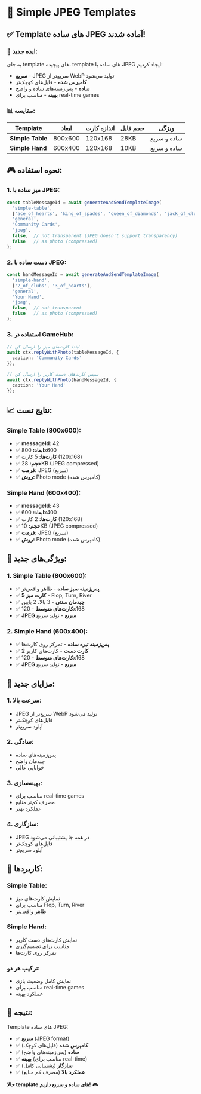 # 🎴 Simple JPEG Templates

## ✅ **Template های ساده JPEG آماده شدند!**

### 🎯 **ایده جدید:**

به جای template های پیچیده، template های ساده با JPEG ایجاد کردیم:
- **سریع** - JPEG سریع‌تر از WebP تولید می‌شود
- **کامپرس شده** - فایل‌های کوچک‌تر
- **ساده** - پس‌زمینه‌های ساده و واضح
- **بهینه** - مناسب برای real-time games

### 📊 **مقایسه:**

| Template | ابعاد | اندازه کارت | حجم فایل | ویژگی |
|----------|-------|-------------|----------|-------|
| **Simple Table** | 800x600 | 120x168 | 28KB | ساده و سریع |
| **Simple Hand** | 600x400 | 120x168 | 10KB | ساده و سریع |

## 🎮 **نحوه استفاده:**

### **1. میز ساده با JPEG:**
```typescript
const tableMessageId = await generateAndSendTemplateImage(
  'simple-table',
  ['ace_of_hearts', 'king_of_spades', 'queen_of_diamonds', 'jack_of_clubs', '10_of_hearts'],
  'general',
  'Community Cards',
  'jpeg',
  false,  // not transparent (JPEG doesn't support transparency)
  false   // as photo (compressed)
);
```

### **2. دست ساده با JPEG:**
```typescript
const handMessageId = await generateAndSendTemplateImage(
  'simple-hand',
  ['2_of_clubs', '3_of_hearts'],
  'general',
  'Your Hand',
  'jpeg',
  false,  // not transparent
  false   // as photo (compressed)
);
```

### **3. استفاده در GameHub:**
```typescript
// ابتدا کارت‌های میز را ارسال کن
await ctx.replyWithPhoto(tableMessageId, {
  caption: 'Community Cards'
});

// سپس کارت‌های دست کاربر را ارسال کن
await ctx.replyWithPhoto(handMessageId, {
  caption: 'Your Hand'
});
```

## 📈 **نتایج تست:**

### **Simple Table (800x600):**
- ✅ **messageId:** 42
- ✅ **ابعاد:** 800x600
- ✅ **کارت‌ها:** 5 کارت (120x168)
- ✅ **حجم:** 28KB (JPEG compressed)
- ✅ **فرمت:** JPEG (سریع)
- ✅ **روش:** Photo mode (کامپرس شده)

### **Simple Hand (600x400):**
- ✅ **messageId:** 43
- ✅ **ابعاد:** 600x400
- ✅ **کارت‌ها:** 2 کارت (120x168)
- ✅ **حجم:** 10KB (JPEG compressed)
- ✅ **فرمت:** JPEG (سریع)
- ✅ **روش:** Photo mode (کامپرس شده)

## 🎨 **ویژگی‌های جدید:**

### **1. Simple Table (800x600):**
- ✅ **پس‌زمینه سبز ساده** - ظاهر واقعی‌تر
- ✅ **5 کارت میز** - Flop, Turn, River
- ✅ **چیدمان سنتی** - 3 بالا، 2 پایین
- ✅ **کارت‌های متوسط** - 120x168
- ✅ **JPEG سریع** - تولید سریع

### **2. Simple Hand (600x400):**
- ✅ **پس‌زمینه تیره ساده** - تمرکز روی کارت‌ها
- ✅ **2 کارت دست** - کارت‌های کاربر
- ✅ **کارت‌های متوسط** - 120x168
- ✅ **JPEG سریع** - تولید سریع

## 🚀 **مزایای جدید:**

### **1. سرعت بالا:**
- JPEG سریع‌تر از WebP تولید می‌شود
- فایل‌های کوچک‌تر
- آپلود سریع‌تر

### **2. سادگی:**
- پس‌زمینه‌های ساده
- چیدمان واضح
- خوانایی عالی

### **3. بهینه‌سازی:**
- مناسب برای real-time games
- مصرف کم‌تر منابع
- عملکرد بهتر

### **4. سازگاری:**
- JPEG در همه جا پشتیبانی می‌شود
- فایل‌های کوچک‌تر
- آپلود سریع‌تر

## 🎯 **کاربردها:**

### **Simple Table:**
- نمایش کارت‌های میز
- مناسب برای Flop, Turn, River
- ظاهر واقعی‌تر

### **Simple Hand:**
- نمایش کارت‌های دست کاربر
- مناسب برای تصمیم‌گیری
- تمرکز روی کارت‌ها

### **ترکیب هر دو:**
- نمایش کامل وضعیت بازی
- مناسب برای real-time games
- عملکرد بهینه

## 🎉 **نتیجه:**

Template های ساده JPEG:
- ✅ **سریع** (JPEG format)
- ✅ **کامپرس شده** (فایل‌های کوچک)
- ✅ **ساده** (پس‌زمینه‌های واضح)
- ✅ **بهینه** (مناسب برای real-time)
- ✅ **سازگار** (پشتیبانی کامل)
- ✅ **عملکرد بالا** (مصرف کم منابع)

**حالا template های ساده و سریع داریم!** 🎮
